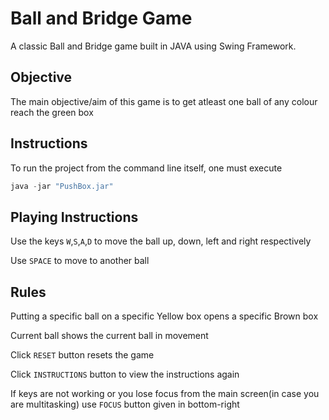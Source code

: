 # Ball and Bridge Game
A classic Ball and Bridge game built in JAVA using Swing Framework. 
## Objective
The main objective/aim of this game is to get atleast one ball of any colour reach the green box
## Instructions
To run the project from the command line itself, one must execute
```java
java -jar "PushBox.jar" 
```
## Playing Instructions
Use the keys `W`,`S`,`A`,`D` to move the ball up, down, left and right respectively

Use `SPACE` to move to another ball

## Rules
Putting a specific ball on a specific Yellow box opens a specific Brown box

Current ball shows the current ball in movement

Click `RESET` button resets the game

Click `INSTRUCTIONS` button to view the instructions again

If keys are not working or you lose focus from the main screen(in case you are multitasking) use `FOCUS` button given in     bottom-right
